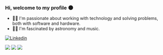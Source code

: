 ### Hi, welcome to my profile 🌑
- 🧑‍💻 I'm passionate about working with technology and solving problems, both with software and hardware.<br>
- 👨‍🚀 I'm fascinated by astronomy and music.<br>

[![Linkedin](https://img.shields.io/badge/LinkedIn-0077B5?style=for-the-badge&logo=linkedin&logoColor=white)](https://www.linkedin.com/in/jo%C3%A3o-vitor-bastos-borges-b1b383257/)<br>


![](http://github-profile-summary-cards.vercel.app/api/cards/profile-details?username=jvbrs&theme=merko)
![](http://github-profile-summary-cards.vercel.app/api/cards/repos-per-language?username=jvbrs&theme=merko&exclude={exclude}) 
![](http://github-profile-summary-cards.vercel.app/api/cards/stats?username=jvbrs&theme=merko) 



</div>


